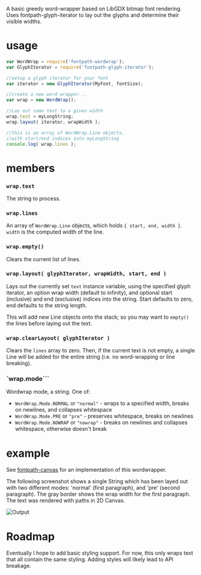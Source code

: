 A basic greedy word-wrapper based on LibGDX bitmap font rendering. Uses fontpath-glyph-iterator to lay out the glyphs and determine their visible widths. 

# usage

```js
var WordWrap = require('fontpath-wordwrap');
var GlyphIterator = require('fontpath-glyph-iterator');

//setup a glyph iterator for your font
var iterator = new GlyphIterator(MyFont, fontSize);

//create a new word wrapper...
var wrap = new WordWrap();

//Lay out some text to a given width
wrap.text = myLongString;
wrap.layout( iterator, wrapWidth );

//this is an array of WordWrap.Line objects, 
//with start/end indices into myLongString
console.log( wrap.lines );
```

# members

### `wrap.text`
The string to process. 

### `wrap.lines`
An array of `WordWrap.Line` objects, which holds `{ start, end, width }`. `width` is the computed width of the line.

### `wrap.empty()`
Clears the current list of lines. 

### `wrap.layout( glyphIterator, wrapWidth, start, end )`
Lays out the currently set `text` instance variable, using the specified glyph iterator, an option wrap width (default to infinity), and optional start (inclusive) and end (exclusive) indices into the string. Start defaults to zero, end defaults to the string length.

This will add new Line objects onto the stack; so you may want to `empty()` the lines before laying out the text.

### `wrap.clearLayout( glyphIterator )`
Clears the `lines` array to zero. Then, if the current text is not empty, a single Line will be added for the entire string (i.e. no word-wrapping or line breaking).

### `wrap.mode```

Wordwrap mode, a string. One of:

- `WordWrap.Mode.NORMAL` or `"normal"` - wraps to a specified width, breaks on newlines, and collapses whitespace 
- `WordWrap.Mode.PRE` or `"pre"` - preserves whitespace, breaks on newlines
- `WordWrap.Mode.NOWRAP` or `"nowrap"` - breaks on newlines and collapses whitespace, otherwise doesn't break

# example

See [fontpath-canvas]() for an implementation of this wordwrapper. 

The following screenshot shows a single String which has been layed out with two different modes: 'normal' (first paragraph), and 'pre' (second paragraph). The gray border shows the wrap width for the first paragraph. The text was rendered with paths in 2D Canvas.

![Output](http://i.imgur.com/jgLZl64.png)

# Roadmap

Eventually I hope to add basic styling support. For now, this only wraps text that all contain the same styling. Adding styles will likely lead to API breakage.